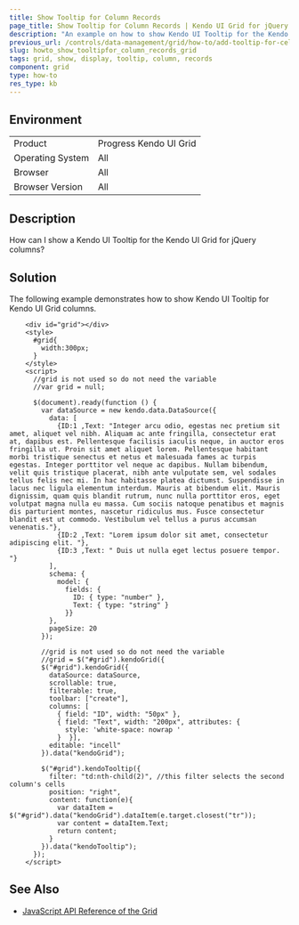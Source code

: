 ```yaml
---
title: Show Tooltip for Column Records
page_title: Show Tooltip for Column Records | Kendo UI Grid for jQuery
description: "An example on how to show Kendo UI Tooltip for the Kendo UI Grid for jQuery columns."
previous_url: /controls/data-management/grid/how-to/add-tooltip-for-cell, /controls/data-management/grid/how-to/grid-with-kendo-ui-tooltip, /controls/data-management/grid/how-to/Layout/grid-with-kendo-ui-tooltip
slug: howto_show_tooltipfor_column_records_grid
tags: grid, show, display, tooltip, column, records
component: grid
type: how-to
res_type: kb
---
```


## Environment

<table>
 <tr>
  <td>Product</td>
  <td>Progress Kendo UI Grid</td>
 </tr>
 <tr>
  <td>Operating System</td>
  <td>All</td>
 </tr>
 <tr>
  <td>Browser</td>
  <td>All</td>
 </tr>
 <tr>
  <td>Browser Version</td>
  <td>All</td>
 </tr>
</table>

## Description

How can I show a Kendo UI Tooltip for the Kendo UI Grid for jQuery columns?

## Solution

The following example demonstrates how to show Kendo UI Tooltip for Kendo UI Grid columns.

```dojo
    <div id="grid"></div>
    <style>
      #grid{
        width:300px;
      }
    </style>
    <script>
      //grid is not used so do not need the variable
      //var grid = null;

      $(document).ready(function () {
        var dataSource = new kendo.data.DataSource({
          data: [
            {ID:1 ,Text: "Integer arcu odio, egestas nec pretium sit amet, aliquet vel nibh. Aliquam ac ante fringilla, consectetur erat at, dapibus est. Pellentesque facilisis iaculis neque, in auctor eros fringilla ut. Proin sit amet aliquet lorem. Pellentesque habitant morbi tristique senectus et netus et malesuada fames ac turpis egestas. Integer porttitor vel neque ac dapibus. Nullam bibendum, velit quis tristique placerat, nibh ante vulputate sem, vel sodales tellus felis nec mi. In hac habitasse platea dictumst. Suspendisse in lacus nec ligula elementum interdum. Mauris at bibendum elit. Mauris dignissim, quam quis blandit rutrum, nunc nulla porttitor eros, eget volutpat magna nulla eu massa. Cum sociis natoque penatibus et magnis dis parturient montes, nascetur ridiculus mus. Fusce consectetur blandit est ut commodo. Vestibulum vel tellus a purus accumsan venenatis."},
            {ID:2 ,Text: "Lorem ipsum dolor sit amet, consectetur adipiscing elit. "},
            {ID:3 ,Text: " Duis ut nulla eget lectus posuere tempor. "}
          ],
          schema: {
            model: {
              fields: {
                ID: { type: "number" },
                Text: { type: "string" }
              }}
          },
          pageSize: 20
        });

        //grid is not used so do not need the variable
        //grid = $("#grid").kendoGrid({
        $("#grid").kendoGrid({
          dataSource: dataSource,
          scrollable: true,
          filterable: true,
          toolbar: ["create"],
          columns: [
            { field: "ID", width: "50px" },
            { field: "Text", width: "200px", attributes: {
              style: 'white-space: nowrap '
            }  }],
          editable: "incell"
        }).data("kendoGrid");

        $("#grid").kendoTooltip({
          filter: "td:nth-child(2)", //this filter selects the second column's cells
          position: "right",
          content: function(e){
            var dataItem = $("#grid").data("kendoGrid").dataItem(e.target.closest("tr"));
            var content = dataItem.Text;
            return content;
          }
        }).data("kendoTooltip");
      });
    </script>
```

## See Also

* [JavaScript API Reference of the Grid](/api/javascript/ui/grid)
